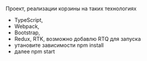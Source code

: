 Проект, реализации корзины  на таких технологиях
- TypeScript,
- Webpack,
- Bootstrap,
- Redux, RTK, возможно добавлю RTQ
для запуска
 - утановите зависимости npm install
 -  далее npm start
